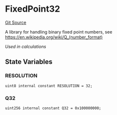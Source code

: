# FixedPoint32
[Git Source](https://github.com/provisorDAO/arcanum-contracts/blob/275ab153e36267157a2ba5626f6cd734bad189ea/src/lib/FixedPoint32.sol)

A library for handling binary fixed point numbers, see
https://en.wikipedia.org/wiki/Q_(number_format)

*Used in calculations*


## State Variables
### RESOLUTION

```solidity
uint8 internal constant RESOLUTION = 32;
```


### Q32

```solidity
uint256 internal constant Q32 = 0x100000000;
```


